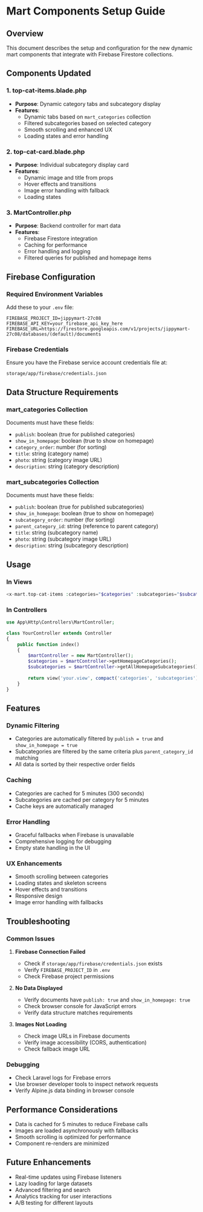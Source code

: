 # Mart Components Setup Guide

## Overview
This document describes the setup and configuration for the new dynamic mart components that integrate with Firebase Firestore collections.

## Components Updated

### 1. top-cat-items.blade.php
- **Purpose**: Dynamic category tabs and subcategory display
- **Features**: 
  - Dynamic tabs based on `mart_categories` collection
  - Filtered subcategories based on selected category
  - Smooth scrolling and enhanced UX
  - Loading states and error handling

### 2. top-cat-card.blade.php
- **Purpose**: Individual subcategory display card
- **Features**:
  - Dynamic image and title from props
  - Hover effects and transitions
  - Image error handling with fallback
  - Loading states

### 3. MartController.php
- **Purpose**: Backend controller for mart data
- **Features**:
  - Firebase Firestore integration
  - Caching for performance
  - Error handling and logging
  - Filtered queries for published and homepage items

## Firebase Configuration

### Required Environment Variables
Add these to your `.env` file:

```env
FIREBASE_PROJECT_ID=jippymart-27c08
FIREBASE_API_KEY=your_firebase_api_key_here
FIREBASE_URL=https://firestore.googleapis.com/v1/projects/jippymart-27c08/databases/(default)/documents
```

### Firebase Credentials
Ensure you have the Firebase service account credentials file at:
```
storage/app/firebase/credentials.json
```

## Data Structure Requirements

### mart_categories Collection
Documents must have these fields:
- `publish`: boolean (true for published categories)
- `show_in_homepage`: boolean (true to show on homepage)
- `category_order`: number (for sorting)
- `title`: string (category name)
- `photo`: string (category image URL)
- `description`: string (category description)

### mart_subcategories Collection
Documents must have these fields:
- `publish`: boolean (true for published subcategories)
- `show_in_homepage`: boolean (true to show on homepage)
- `subcategory_order`: number (for sorting)
- `parent_category_id`: string (reference to parent category)
- `title`: string (subcategory name)
- `photo`: string (subcategory image URL)
- `description`: string (subcategory description)

## Usage

### In Views
```php
<x-mart.top-cat-items :categories="$categories" :subcategories="$subcategories"/>
```

### In Controllers
```php
use App\Http\Controllers\MartController;

class YourController extends Controller
{
    public function index()
    {
        $martController = new MartController();
        $categories = $martController->getHomepageCategories();
        $subcategories = $martController->getAllHomepageSubcategories();
        
        return view('your.view', compact('categories', 'subcategories'));
    }
}
```

## Features

### Dynamic Filtering
- Categories are automatically filtered by `publish = true` and `show_in_homepage = true`
- Subcategories are filtered by the same criteria plus `parent_category_id` matching
- All data is sorted by their respective order fields

### Caching
- Categories are cached for 5 minutes (300 seconds)
- Subcategories are cached per category for 5 minutes
- Cache keys are automatically managed

### Error Handling
- Graceful fallbacks when Firebase is unavailable
- Comprehensive logging for debugging
- Empty state handling in the UI

### UX Enhancements
- Smooth scrolling between categories
- Loading states and skeleton screens
- Hover effects and transitions
- Responsive design
- Image error handling with fallbacks

## Troubleshooting

### Common Issues

1. **Firebase Connection Failed**
   - Check if `storage/app/firebase/credentials.json` exists
   - Verify `FIREBASE_PROJECT_ID` in `.env`
   - Check Firebase project permissions

2. **No Data Displayed**
   - Verify documents have `publish: true` and `show_in_homepage: true`
   - Check browser console for JavaScript errors
   - Verify data structure matches requirements

3. **Images Not Loading**
   - Check image URLs in Firebase documents
   - Verify image accessibility (CORS, authentication)
   - Check fallback image URL

### Debugging
- Check Laravel logs for Firebase errors
- Use browser developer tools to inspect network requests
- Verify Alpine.js data binding in browser console

## Performance Considerations

- Data is cached for 5 minutes to reduce Firebase calls
- Images are loaded asynchronously with fallbacks
- Smooth scrolling is optimized for performance
- Component re-renders are minimized

## Future Enhancements

- Real-time updates using Firebase listeners
- Lazy loading for large datasets
- Advanced filtering and search
- Analytics tracking for user interactions
- A/B testing for different layouts

